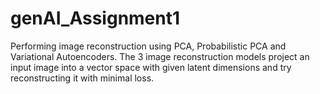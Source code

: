 # genAI_Assignment1

Performing image reconstruction using PCA, Probabilistic PCA and Variational Autoencoders. The 3 image reconstruction models project an input image into a vector space with given latent dimensions and try reconstructing it with minimal loss.
